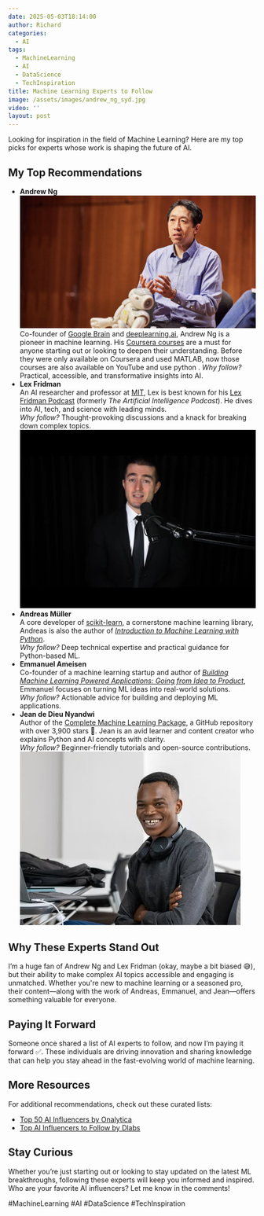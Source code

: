 ```yaml
---
date: 2025-05-03T18:14:00
author: Richard
categories:
  - AI
tags:
  - MachineLearning
  - AI
  - DataScience
  - TechInspiration
title: Machine Learning Experts to Follow
image: /assets/images/andrew_ng_syd.jpg
video: ''
layout: post
---
```

Looking for inspiration in the field of Machine Learning? Here are my top picks for experts whose work is shaping the future of AI. 

## My Top Recommendations

- **Andrew Ng**  
![Andrew Ng presenting](/assets/images/andrew_ng_syd.jpg "Andrew Ng")
  Co-founder of [Google Brain](https://research.google/teams/brain/) and [deeplearning.ai](https://www.deeplearning.ai/), Andrew Ng is a pioneer in machine learning. His [Coursera courses](https://www.coursera.org/instructor/andrewng) are a must for anyone starting out or looking to deepen their understanding.  Before they were only available on Coursera and used MATLAB, now those courses are also available on YouTube and use python .
  _Why follow?_ Practical, accessible, and transformative insights into AI.
- **Lex Fridman**  
  An AI researcher and professor at [MIT](https://www.mit.edu/), Lex is best known for his [Lex Fridman Podcast](https://lexfridman.com/podcast/) (formerly _The Artificial Intelligence Podcast_). He dives into AI, tech, and science with leading minds.  
  _Why follow?_ Thought-provoking discussions and a knack for breaking down complex topics.
![Lex Fridman in a black suit and black background](/assets/images/lex_fridman.png "Lex Fridman in a black suit and black background")
- **Andreas Müller**  
  A core developer of [scikit-learn](https://scikit-learn.org/), a cornerstone machine learning library, Andreas is also the author of [_Introduction to Machine Learning with Python_](https://www.oreilly.com/library/view/introduction-to-machine/9781449369880/).  
  _Why follow?_ Deep technical expertise and practical guidance for Python-based ML.
- **Emmanuel Ameisen**  
  Co-founder of a machine learning startup and author of [_Building Machine Learning Powered Applications: Going from Idea to Product_](https://www.oreilly.com/library/view/building-machine-learning/9781492045106/), Emmanuel focuses on turning ML ideas into real-world solutions.  
  _Why follow?_ Actionable advice for building and deploying ML applications.
- **Jean de Dieu Nyandwi**  
  Author of the [Complete Machine Learning Package](https://github.com/Nyandwi/machine_learning_complete), a GitHub repository with over 3,900 stars 🌟. Jean is an avid learner and content creator who explains Python and AI concepts with clarity.  
  _Why follow?_ Beginner-friendly tutorials and open-source contributions.
![Jean de Dieu Nyandwi smiling as usual with arms folded](/assets/images/nyandwi_smiling.png "Jean de Dieu Nyandwi")

## Why These Experts Stand Out

I’m a huge fan of Andrew Ng and Lex Fridman (okay, maybe a bit biased 😅), but their ability to make complex AI topics accessible and engaging is unmatched. Whether you're new to machine learning or a seasoned pro, their content—along with the work of Andreas, Emmanuel, and Jean—offers something valuable for everyone.

## Paying It Forward

Someone once shared a list of AI experts to follow, and now I’m paying it forward ✅. These individuals are driving innovation and sharing knowledge that can help you stay ahead in the fast-evolving world of machine learning.

## More Resources

For additional recommendations, check out these curated lists:  

- [Top 50 AI Influencers by Onalytica](https://onalytica.com/blog/posts/whos-who-in-artificial-intelligence-top-50-influencers/)  
- [Top AI Influencers to Follow by Dlabs](https://dlabs.ai/blog/top-ai-influencers-to-follow/)  

## Stay Curious

Whether you’re just starting out or looking to stay updated on the latest ML breakthroughs, following these experts will keep you informed and inspired. Who are your favorite AI influencers? Let me know in the comments!

#MachineLearning #AI #DataScience #TechInspiration
